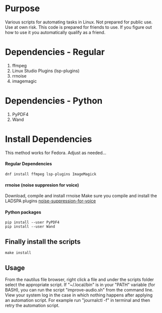 # Purpose

Various scripts for automating tasks in Linux. Not prepared for public use. Use at own risk. This code is prepared for friends to use. If you figure out how to use it you automatically qualify as a friend.
	
# Dependencies - Regular

1. ffmpeg
2. Linux Studio Plugins (lsp-plugins)
3. rrnoise
4. imagemagic
	
# Dependencies - Python

1. PyPDF4
2. Wand
	
# Install Dependencies

This method works for Fedora. Adjust as needed...

#### Regular Dependencies

	dnf install ffmpeg lsp-plugins ImageMagick

#### rrnoise (noise suppresion for voice)	
Download, compile and install rrnoise
Make sure you compile and install the LADSPA plugins [noise-suppression-for-voice](https://github.com/werman/noise-suppression-for-voice)
	
#### Python packages
	pip install --user PyPDF4
	pip install --user Wand
	
## Finally install the scripts
	make install
	
## Usage
From the nautilus file browser, right click a file and under the scripts folder select the appropriate script. 
If "~/.local/bin" is in your "PATH" variable (for BASH), you can run the script "improve-audio.sh" from the command line. 
View your system log in the case in which nothing happens after applying an automation script. For example run "journalctl -f" in terminal and then retry the automation script.
